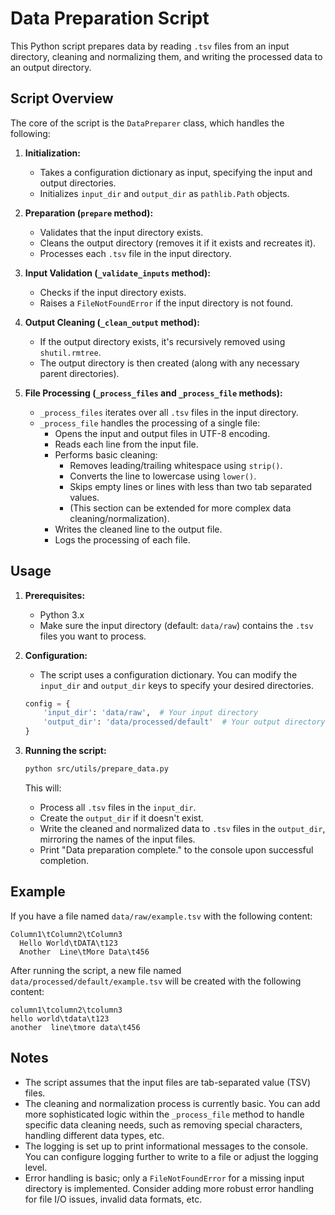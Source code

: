 # Data Preparation Script

This Python script prepares data by reading `.tsv` files from an input directory, cleaning and normalizing them, and writing the processed data to an output directory.

## Script Overview

The core of the script is the `DataPreparer` class, which handles the following:

1. **Initialization:**
    *   Takes a configuration dictionary as input, specifying the input and output directories.
    *   Initializes `input_dir` and `output_dir` as `pathlib.Path` objects.

2. **Preparation (`prepare` method):**
    *   Validates that the input directory exists.
    *   Cleans the output directory (removes it if it exists and recreates it).
    *   Processes each `.tsv` file in the input directory.

3. **Input Validation (`_validate_inputs` method):**
    *   Checks if the input directory exists.
    *   Raises a `FileNotFoundError` if the input directory is not found.

4. **Output Cleaning (`_clean_output` method):**
    *   If the output directory exists, it's recursively removed using `shutil.rmtree`.
    *   The output directory is then created (along with any necessary parent directories).

5. **File Processing (`_process_files` and `_process_file` methods):**
    *   `_process_files` iterates over all `.tsv` files in the input directory.
    *   `_process_file` handles the processing of a single file:
        *   Opens the input and output files in UTF-8 encoding.
        *   Reads each line from the input file.
        *   Performs basic cleaning:
            *   Removes leading/trailing whitespace using `strip()`.
            *   Converts the line to lowercase using `lower()`.
            *   Skips empty lines or lines with less than two tab separated values.
            *   (This section can be extended for more complex data cleaning/normalization).
        *   Writes the cleaned line to the output file.
        *   Logs the processing of each file.

## Usage

1. **Prerequisites:**
    *   Python 3.x
    *   Make sure the input directory (default: `data/raw`) contains the `.tsv` files you want to process.

2. **Configuration:**
    *   The script uses a configuration dictionary. You can modify the `input_dir` and `output_dir` keys to specify your desired directories.

    ```python
    config = {
        'input_dir': 'data/raw',  # Your input directory
        'output_dir': 'data/processed/default'  # Your output directory
    }
    ```

3. **Running the script:**

    ```bash
    python src/utils/prepare_data.py
    ```

    This will:

    *   Process all `.tsv` files in the `input_dir`.
    *   Create the `output_dir` if it doesn't exist.
    *   Write the cleaned and normalized data to `.tsv` files in the `output_dir`, mirroring the names of the input files.
    *   Print "Data preparation complete." to the console upon successful completion.

## Example

If you have a file named `data/raw/example.tsv` with the following content:

```
Column1\tColumn2\tColumn3
  Hello World\tDATA\t123
  Another  Line\tMore Data\t456
```

After running the script, a new file named `data/processed/default/example.tsv` will be created with the following content:

```
column1\tcolumn2\tcolumn3
hello world\tdata\t123
another  line\tmore data\t456
```

## Notes

*   The script assumes that the input files are tab-separated value (TSV) files.
*   The cleaning and normalization process is currently basic. You can add more sophisticated logic within the `_process_file` method to handle specific data cleaning needs, such as removing special characters, handling different data types, etc.
*   The logging is set up to print informational messages to the console. You can configure logging further to write to a file or adjust the logging level.
*   Error handling is basic; only a `FileNotFoundError` for a missing input directory is implemented. Consider adding more robust error handling for file I/O issues, invalid data formats, etc.

